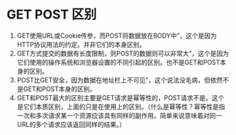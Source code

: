 # GET POST 区别

1. GET使用URL或Cookie传参，而POST将数据放在BODY中”，这个是因为HTTP协议用法的约定。并非它们的本身区别。
2. GET方式提交的数据有长度限制，则POST的数据则可以非常大”，这个是因为它们使用的操作系统和浏览器设置的不同引起的区别。也不是GET和POST本身的区别。
3. POST比GET安全，因为数据在地址栏上不可见”，这个说法没毛病，但依然不是GET和POST本身的区别。
4. GET和POST最大的区别主要是GET请求是幂等性的，POST请求不是。这个是它们本质区别，上面的只是在使用上的区别。（什么是幂等性？幂等性是指一次和多次请求某一个资源应该具有同样的副作用。简单来说意味着对同一URL的多个请求应该返回同样的结果。）

